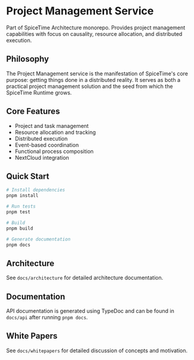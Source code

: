 # Project Management Service

Part of SpiceTime Architecture monorepo. Provides project management capabilities with focus on causality, resource allocation, and distributed execution.

## Philosophy

The Project Management service is the manifestation of SpiceTime's core purpose: getting things done in a distributed reality. It serves as both a practical project management solution and the seed from which the SpiceTime Runtime grows.

## Core Features

- Project and task management
- Resource allocation and tracking
- Distributed execution
- Event-based coordination
- Functional process composition
- NextCloud integration

## Quick Start

```bash
# Install dependencies
pnpm install

# Run tests
pnpm test

# Build
pnpm build

# Generate documentation
pnpm docs
```

## Architecture

See `docs/architecture` for detailed architecture documentation.

## Documentation

API documentation is generated using TypeDoc and can be found in `docs/api` after running `pnpm docs`.

## White Papers

See `docs/whitepapers` for detailed discussion of concepts and motivation.

